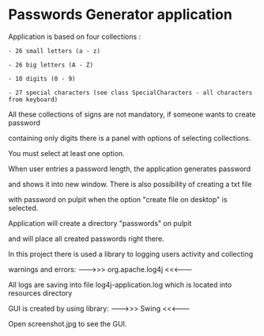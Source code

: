# Passwords Generator application



Application is based on four collections :

    - 26 small letters (a - z)

    - 26 big letters (A - Z)

    - 10 digits (0 - 9)

    - 27 special characters (see class SpecialCharacters - all characters from keyboard)

All these collections of signs are not mandatory, if someone wants to create password

containing only digits there is a panel with options of selecting collections.

You must select at least one option.




When user entries a password length, the application generates password

and shows it into new window. There is also possibility of creating a txt file

with password on pulpit when the option "create file on desktop" is selected.

Application will create a directory "passwords" on pulpit

and will place all created passwords right there.




In this project there is used a library to logging users activity and collecting

warnings and errors:            --->>> org.apache.log4j <<<---

All logs are saving into file log4j-application.log which is located into resources directory




GUI is created by using library:        --->>> Swing <<<---

Open screenshot.jpg to see the GUI.









